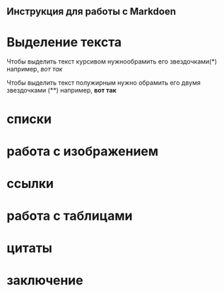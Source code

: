 ## Инструкция для работы с Markdoen

# Выделение текста

Чтобы выделить текст курсивом нужнообрамить его звездочками(*)
например, *вот так*

Чтобы выделить текст полужирным нужно обрамить его двумя звездочками (**)
например, **вот так**

# списки

# работа с изображением

# ссылки

# работа с таблицами

# цитаты

# заключение